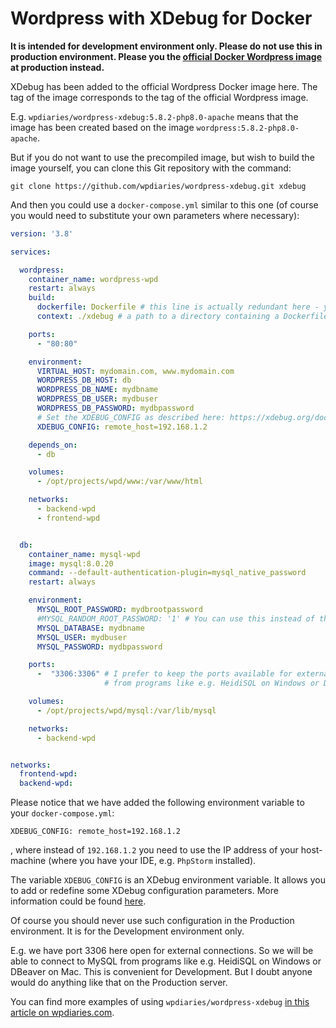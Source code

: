 Wordpress with XDebug for Docker
================================

**It is intended for development environment only. Please do not use this in production environment. Please you the [official Docker Wordpress image](https://hub.docker.com/_/wordpress) at production instead.**

XDebug has been added to the official Wordpress Docker image here. The tag of the image corresponds to the tag of the official Wordpress image.

E.g. `wpdiaries/wordpress-xdebug:5.8.2-php8.0-apache` means that the image has been created based on the image `wordpress:5.8.2-php8.0-apache`.

But if you do not want to use the precompiled image, but wish to build the image yourself, you can clone this Git repository with the command:

```
git clone https://github.com/wpdiaries/wordpress-xdebug.git xdebug
```

And then you could use a `docker-compose.yml` similar to this one (of course you would need to substitute your own parameters where necessary):

```yaml
version: '3.8'

services:

  wordpress:
    container_name: wordpress-wpd
    restart: always
    build:
      dockerfile: Dockerfile # this line is actually redundant here - you need it only if you want to use some custom name for your Dockerfile
      context: ./xdebug # a path to a directory containing a Dockerfile, or a url to a git repository

    ports:
      - "80:80"

    environment:
      VIRTUAL_HOST: mydomain.com, www.mydomain.com
      WORDPRESS_DB_HOST: db
      WORDPRESS_DB_NAME: mydbname
      WORDPRESS_DB_USER: mydbuser
      WORDPRESS_DB_PASSWORD: mydbpassword
      # Set the XDEBUG_CONFIG as described here: https://xdebug.org/docs/remote
      XDEBUG_CONFIG: remote_host=192.168.1.2

    depends_on:
      - db

    volumes:
      - /opt/projects/wpd/www:/var/www/html

    networks:
      - backend-wpd
      - frontend-wpd


  db:
    container_name: mysql-wpd
    image: mysql:8.0.20
    command: --default-authentication-plugin=mysql_native_password
    restart: always

    environment:
      MYSQL_ROOT_PASSWORD: mydbrootpassword
      #MYSQL_RANDOM_ROOT_PASSWORD: '1' # You can use this instead of the option right above if you do not want to be able login to MySQL under root
      MYSQL_DATABASE: mydbname
      MYSQL_USER: mydbuser
      MYSQL_PASSWORD: mydbpassword

    ports:
      -  "3306:3306" # I prefer to keep the ports available for external connections in the Development environment to be able to work with the database
                     # from programs like e.g. HeidiSQL on Windows or DBeaver on Mac.

    volumes:
      - /opt/projects/wpd/mysql:/var/lib/mysql

    networks:
      - backend-wpd


networks:
  frontend-wpd:
  backend-wpd:
```

Please notice that we have added the following environment variable to your `docker-compose.yml`:
```
XDEBUG_CONFIG: remote_host=192.168.1.2
```
, where instead of `192.168.1.2` you need to use the IP address of your host-machine (where you have your IDE, e.g. `PhpStorm` installed).

The variable `XDEBUG_CONFIG` is an XDebug environment variable. It allows you to add or redefine some XDebug configuration parameters. More information could be found [here](https://xdebug.org/docs/remote).

Of course you should never use such configuration in the Production environment. It is for the Development environment only.

E.g. we have port 3306 here open for external connections. So we will be able to connect to MySQL from programs like e.g. HeidiSQL on Windows or DBeaver on Mac. This is convenient for Development. But I doubt anyone would do anything like that on the Production server.

You can find more examples of using `wpdiaries/wordpress-xdebug` [in this article on wpdiaries.com](https://www.wpdiaries.com/wordpress-with-xdebug-for-docker/).

  
